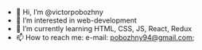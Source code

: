 - 👋 Hi, I’m @victorpobozhny
- 👀 I’m interested in web-development
- 🌱 I’m currently learning HTML, CSS, JS, React, Redux
- 📫 How to reach me: 
e-mail:  pobozhny94@gmail.com;

<!---
victorpobozhny/victorpobozhny is a ✨ special ✨ repository because its `README.md` (this file) appears on your GitHub profile.
You can click the Preview link to take a look at your changes.
--->
